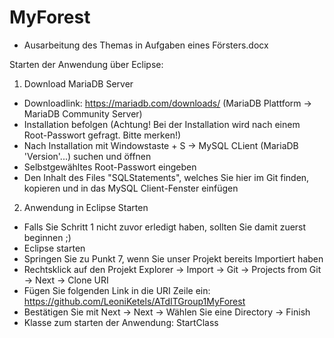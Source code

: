# MyForest

- Ausarbeitung des Themas in Aufgaben eines Försters.docx

Starten der Anwendung über Eclipse:

1. Download MariaDB Server
  - Downloadlink: https://mariadb.com/downloads/   (MariaDB Plattform -> MariaDB Community Server)
  - Installation befolgen (Achtung! Bei der Installation wird nach einem Root-Passwort gefragt. Bitte merken!)
  - Nach Installation mit Windowstaste + S -> MySQL CLient (MariaDB 'Version'...) suchen und öffnen
  - Selbstgewähltes Root-Passwort eingeben
  - Den Inhalt des Files "SQLStatements", welches Sie hier im Git finden, kopieren und in das MySQL Client-Fenster einfügen
 
2. Anwendung in Eclipse Starten
  - Falls Sie Schritt 1 nicht zuvor erledigt haben, sollten Sie damit zuerst beginnen ;)
  - Eclipse starten
  - Springen Sie zu Punkt 7, wenn Sie unser Projekt bereits Importiert haben
  - Rechtsklick auf den Projekt Explorer -> Import -> Git -> Projects from Git -> Next -> Clone URI 
  - Fügen Sie folgenden Link in die URI Zeile ein: https://github.com/LeoniKetels/ATdITGroup1MyForest
  - Bestätigen Sie mit Next -> Next -> Wählen Sie eine Directory -> Finish
  - Klasse zum starten der Anwendung: StartClass
